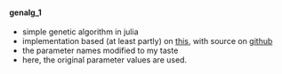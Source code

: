 #### genalg_1
* simple genetic algorithm in julia
* implementation based (at least partly) on [this](https://pub.towardsai.net/genetic-algorithm-ga-introduction-with-example-code-e59f9bc58eaf), with source on [github](https://github.com/towardsai/tutorials/blob/master/genetic-algorithm-tutorial/implementation.py)
* the parameter names modified to my taste
* here, the original parameter values are used.
